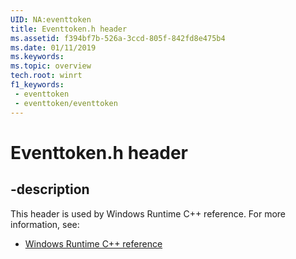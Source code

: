```yaml
---
UID: NA:eventtoken
title: Eventtoken.h header
ms.assetid: f394bf7b-526a-3ccd-805f-842fd8e475b4
ms.date: 01/11/2019
ms.keywords: 
ms.topic: overview
tech.root: winrt
f1_keywords:
 - eventtoken
 - eventtoken/eventtoken
---
```


# Eventtoken.h header


## -description

This header is used by Windows Runtime C++ reference. For more information, see:

- [Windows Runtime C++ reference](../_winrt/index.md)

